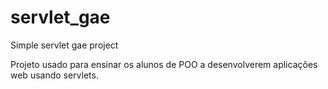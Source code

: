 servlet_gae
===========

Simple servlet gae project

Projeto usado para ensinar os alunos de POO a desenvolverem aplicações web usando servlets.
